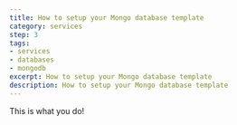 ```yaml
---
title: How to setup your Mongo database template
category: services
step: 3
tags:
- services
- databases
- mongodb
excerpt: How to setup your Mongo database template
description: How to setup your Mongo database template
---
```


This is what you do!
